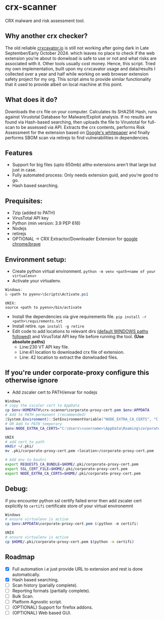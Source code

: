 # crx-scanner
CRX malware and risk assessment tool.

## Why another crx checker?
The old reliable [crxcavator.io](http://crxcavator.io) is still not working after going dark in Late September/Early October 2024. which leaves no place to check if the web extension you're about to donwload is safe to use or not and what risks are associated with it. Other tools usually cost money. Hence, this script. Tried my own implementation, built upon my crxcavator usage and data/results I collected over a year and half while working on web browser extension safety project for my org. This script aims to provide similar functionality that it used to provide albeit on local machine at this point. 

## What does it do?
Downloads the crx file on your computer. Calculates its SHA256 Hash, runs against Virustotal Database for Malware/Exploit analysis. If no results are found via Hash-based searching, then uploads the file to Virustotal for full-scan to be assessed via API. Extracts the crx contents, performs Risk Assessment for the extension based on [Google's whitepaper](https://storage.googleapis.com/support-kms-prod/H67pelgBrKlKSgvA24ooNwVYYx6emmcuJ0LD) and finally performs SBOM scan via retirejs to find vulnerabilities in dependencies.

## Features
- Support for big files (upto 650mb) altho extensions aren't that large but just in case.
- Fully automated process: Only needs extension guid, and you're good to go.
- Hash based searching.

## Prequisites:
- 7zip (added to PATH)
- VirusTotal API key
- Python (min version: 3.9 PEP 616)
- Nodejs
- retirejs
- OPTIONAL -> CRX Extractor/Downloader Extension for [google chrome/brave](https://chromewebstore.google.com/search/CRX%20Extractor%2FDownloader)

## Environment setup:
- Create python virtual environment. `python -m venv <path+name of your virtualenv>`
- Activate your virtualenv.
```powershell
Windows:
& <path to pyenv>\Scripts\Activate.ps1
```
```shell
UNIX:
source <path to pyenv>/bin/activate
```
- Install the dependencies via give requirements file. `pip install -r <path>\requirements.txt`
- Install retire. `npm install -g retire`
- Edit code to add locations to relevant dirs <ins>(default WINDOWS paths followed)</ins> and VirusTotal API key file before running the tool. **(Use absolute paths)**
    - Line:230 VT API key file.
    - Line:41 location to downloaded crx file of extension.
    - Line: 42 location to extract the donwloaded files.

## If you're under corporate-proxy configure this otherwise ignore
- Add zscaler cert to PATH/envar for nodejs
```powershell
Windows
# copy the zscaler cert to AppData
cp $env:HOMEPATH\crx-scanner\corporate-proxy-cert.pem $env:APPDATA
# Add to PATH permanent (recommended)
[System.Environment]::SetEnvironmentVariable("NODE_EXTRA_CA_CERTS", "C:\Users\<username>\AppData\Roaming\corporate-proxy-cert.pem", "User")
# OR Add to PATH temporary
$env:NODE_EXTRA_CA_CERTS="C:\Users\<username>\AppData\Roaming\corporate-proxy-cert.pem"
```
```bash
UNIX
# add cert to path
mkdir ~/.pki/
mv .pki/corporate-proxy-cert.pem <location>/corporate-proxy-cert.pem

# Add env to bashrc
export REQUESTS_CA_BUNDLE=$HOME/.pki/corporate-proxy-cert.pem
export SSL_CERT_FILE=$HOME/.pki/corporate-proxy-cert.pem
export NODE_EXTRA_CA_CERTS=$HOME/.pki/corporate-proxy-cert.pem
```

## Debug:
if you encounter python ssl certify failed error then add zscaler cert explicitly to `certifi` certificate store of your virtual environemnt 
``` powershell
Windows
# ensure virtualenv is active
cp $env:APPDATA\corporate-proxy-cert.pem $(python -m certifi)
```

```bash
UNIX
# ensure virtualenv is active
cp $HOME/.pki/corporate-proxy-cert.pem $(python -m certifi)

```

## Roadmap
- [x] Full automation i.e just provide URL to extension and rest is done automatically.
- [x] Hash based searching.
- [ ] Scan history (parially complete).
- [ ] Reporting formats (partially complete).
- [ ] Bulk Scan.
- [ ] Platform Agnostic script.
- [ ] (OPTIONAL) Support for firefox addons.
- [ ] (OPTIONAL) Web based GUI.